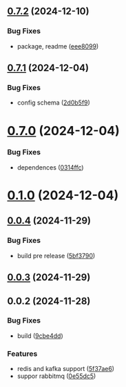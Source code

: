 ## [0.7.2](https://github.com/cmmvio/cmmv-queue/compare/v0.7.1...v0.7.2) (2024-12-10)


### Bug Fixes

* package, readme ([eee8099](https://github.com/cmmvio/cmmv-queue/commit/eee8099a4c1d009cabf86cfdffe1a3c045884a4b))



## [0.7.1](https://github.com/cmmvio/cmmv-queue/compare/v0.7.0...v0.7.1) (2024-12-04)


### Bug Fixes

* config schema ([2d0b5f9](https://github.com/cmmvio/cmmv-queue/commit/2d0b5f95ee78cdbe68dc8a179ab74f13c7951dc7))



# [0.7.0](https://github.com/cmmvio/cmmv-queue/compare/v0.1.0...v0.7.0) (2024-12-04)


### Bug Fixes

* dependences ([0314ffc](https://github.com/cmmvio/cmmv-queue/commit/0314ffc2d27534d679de61e360ac6928245cd0cf))



# [0.1.0](https://github.com/cmmvio/cmmv-queue/compare/v0.0.4...v0.1.0) (2024-12-04)



## [0.0.4](https://github.com/cmmvio/cmmv-queue/compare/v0.0.3...v0.0.4) (2024-11-29)


### Bug Fixes

* build pre release ([5bf3790](https://github.com/cmmvio/cmmv-queue/commit/5bf37900cc28f8e18dd6239d733f4e1d79166868))



## [0.0.3](https://github.com/cmmvio/cmmv-queue/compare/v0.0.2...v0.0.3) (2024-11-29)



## 0.0.2 (2024-11-28)


### Bug Fixes

* build ([9cbe4dd](https://github.com/cmmvio/cmmv-queue/commit/9cbe4ddeb29ce3b99f596e9b1ecd77defdcdfe1c))


### Features

* redis and kafka support ([5f37ae6](https://github.com/cmmvio/cmmv-queue/commit/5f37ae60067a6e4115b604a26158eeb6c6af10c1))
* suppor rabbitmq ([0e55dc5](https://github.com/cmmvio/cmmv-queue/commit/0e55dc5af20f512a88152afcc91f2699dc626882))



